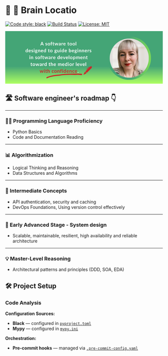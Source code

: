 # 🧠 👊 Brain Locatio

[![Code style: black](https://img.shields.io/badge/code%20style-black-000000.svg)](https://github.com/psf/black)
[![Build Status](https://img.shields.io/github/actions/workflow/status/user/project/ci.yml?branch=main)](link-to-workflow)
[![License: MIT](https://img.shields.io/badge/License-MIT-yellow.svg)](LICENSE)

![GitHub_banner.png](images/GitHub_banner.png)

## 🛣️ Software engineer's roadmap 👇

---

### 🧑‍💻 Programming Language Proficiency
- Python Basics
- Code and Documentation Reading

---

### 📊 Algorithmization
- Logical Thinking and Reasoning
- Data Structures and Algorithms

---

### 🚀 Intermediate Concepts 
- API authentication, security and caching
- DevOps Foundations, Using version control effectively

---

### 🧩 Early Advanced Stage - System design
- Scalable, maintainable, resilient, high availability and reliable architecture

---

### 💡 Master-Level Reasoning
- Architectural patterns and principles (DDD, SOA, EDA)

## 🛠️ Project Setup

### Code Analysis

**Configuration Sources:**
- **Black** — configured in [`pyproject.toml`](./setup.cfg)
- **Mypy** — configured in [`mypy.ini`](./mypy.ini)

**Orchestration:**
- **Pre-commit hooks** — managed via [`.pre-commit-config.yaml`](./.pre-commit-config.yaml)